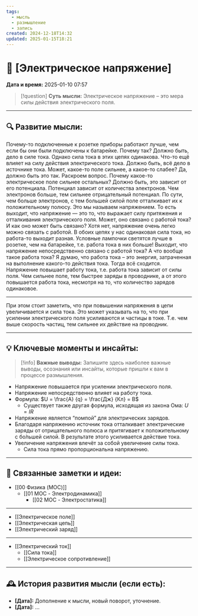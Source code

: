 ```yaml
---
tags:
  - мысль
  - размышление
  - запись
created: 2024-12-18T14:32
updated: 2025-01-15T18:21
---
```


# 💭  [Электрическое напряжение]

**Дата и время:** 2025-01-10 07:57

> [!question] **Суть мысли:**
> Электрическое напряжение – это мера силы действия электрического поля.

---

## 🔍 Развитие мысли:

Почему-то подключенные к розетке приборы работают лучше, чем если бы они были подключены к батарейке. Почему так?
Должно быть, дело в силе тока. Однако сила тока в этих цепях одинакова. Что-то ещё влияет на силу действия электрического тока. 
Должно быть, всё дело в источнике тока. Может, какое-то поле сильнее, а какое-то слабее?
Да, должно быть это так. Раскроем вопрос. 
Почему какое-то электрическое поле сильнее остальных? Должно быть, это зависит от его потенциала. Потенциал зависит от количества электронов. Чем электронов больше, тем сильнее отрицательный потенциал. По сути, чем больше электронов, с тем большей силой поле отталкивает их к положительному полюсу. Это мы называем напряжением. 
То есть выходит, что напряжение — это то, что выражает силу притяжения и отталкивания электрического поля.
Может, оно связано с работой тока?
И как оно может быть связано?
Хотя нет, напряжение очень легко можно связать с работой. В обоих цепях у нас одинаковая сила тока, но работа-то выходит разная. Условные лампочки светятся лучше в розетке, чем на батарейке, т.е. работа тока в них больше!
Выходит, что напряжение непосредственно связано с работой тока?
А что вообще такое работа тока? Я думаю, что работа тока – это энергия, затраченная на выполнение какого-то действия тока. Тогда всё сходится. Напряжение повышает работу тока, т.е. работа тока зависит от силы поля. Чем сильнее поле, тем быстрее заряды в проводнике, а от этого повышается работа тока, несмотря на то, что количество зарядов одинаковое.

- - - 

При этом стоит заметить, что при повышении напряжения в цепи увеличивается и сила тока. Это может указывать на то, что при усилении электрического поля усиливаются и частицы в токе. Т.е. чем выше скорость частиц, тем сильнее их действие на проводник.

---

## 💡 Ключевые моменты и инсайты:

> [!info] **Важные выводы:**
> Запишите здесь наиболее важные выводы, осознания или инсайты, которые пришли к вам в процессе размышления.

- Напряжение повышается при усилении электрического поля.
- Напряжение непосредственно влияет на работу тока.
- Формула: $U = \frac{A} {q} = \frac{Дж} {Кл} = В$
	- Существует также другая формула, исходящая из закона Ома: $U = IR$
- Напряжение является “помпой” для электрических зарядов.
- Благодаря напряжению источник тока отталкивает электрические заряды от отрицательного полюса и притягивает к положительному с бо́льшей силой. В результате этого усиливается действие тока.
- Увеличение напряжения влечёт за собой увеличение силы тока. 
	- Сила тока прямо пропорциональна напряжению.

---

## 🔄 Связанные заметки и идеи:

- [[00 Физика (MOC)]]
	- [[01 MOC - Электродинамика]]
		- [[02 MOC - Электростатика]]

- - - 

- [[Электрическое поле]]
- [[Электрическая цепь]]
- [[Электрический заряд]]


- - -

- [[Электрический ток]]
	- [[Сила тока]]
	- [[Электрическое сопротивление]]


---

## 🕰️ История развития мысли (если есть):

* **[Дата]:**  Дополнение к мысли, новый поворот, уточнение.
* **[Дата]:**  ...